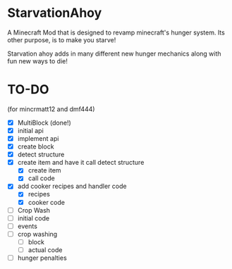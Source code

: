 StarvationAhoy
==============

A Minecraft Mod that is designed to revamp minecraft's hunger system. Its other purpose, is to make you starve!

Starvation ahoy adds in many different new hunger mechanics along with fun new ways to die!


TO-DO
========

(for mincrmatt12 and dmf444)

- [x] MultiBlock (done!)
 - [x] initial api
 - [x] implement api
 - [x] create block
 - [x] detect structure
 - [x] create item and have it call detect structure
   - [x] create item
   - [x] call code
 - [x] add cooker recipes and handler code
   - [x] recipes
   - [x] cooker code

- [ ] Crop Wash
 - [ ] initial code
 - [ ] events
 - [ ] crop washing
   - [ ] block
   - [ ] actual code
 - [ ] hunger penalties 
